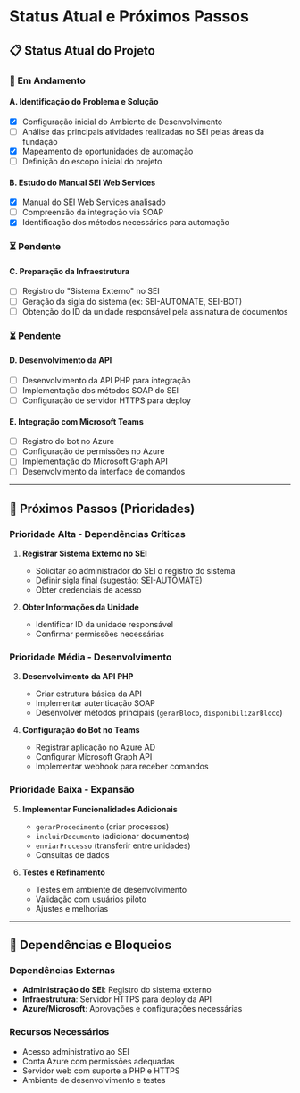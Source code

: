 # Status Atual e Próximos Passos

## 📋 Status Atual do Projeto

### 🔄 Em Andamento

#### A. Identificação do Problema e Solução
- [x] Configuração inicial do Ambiente de Desenvolvimento
- [ ] Análise das principais atividades realizadas no SEI pelas áreas da fundação
- [x] Mapeamento de oportunidades de automação
- [ ] Definição do escopo inicial do projeto

#### B. Estudo do Manual SEI Web Services
- [x] Manual do SEI Web Services analisado
- [ ] Compreensão da integração via SOAP
- [x] Identificação dos métodos necessários para automação

### ⏳ Pendente

#### C. Preparação da Infraestrutura
- [ ] Registro do "Sistema Externo" no SEI
- [ ] Geração da sigla do sistema (ex: SEI-AUTOMATE, SEI-BOT)
- [ ] Obtenção do ID da unidade responsável pela assinatura de documentos

### ⏳ Pendente

#### D. Desenvolvimento da API
- [ ] Desenvolvimento da API PHP para integração
- [ ] Implementação dos métodos SOAP do SEI
- [ ] Configuração de servidor HTTPS para deploy

#### E. Integração com Microsoft Teams
- [ ] Registro do bot no Azure
- [ ] Configuração de permissões no Azure
- [ ] Implementação do Microsoft Graph API
- [ ] Desenvolvimento da interface de comandos

---

## 🎯 Próximos Passos (Prioridades)

### **Prioridade Alta - Dependências Críticas**

1. **Registrar Sistema Externo no SEI**
   - Solicitar ao administrador do SEI o registro do sistema
   - Definir sigla final (sugestão: SEI-AUTOMATE)
   - Obter credenciais de acesso

2. **Obter Informações da Unidade**
   - Identificar ID da unidade responsável
   - Confirmar permissões necessárias

### **Prioridade Média - Desenvolvimento**

3. **Desenvolvimento da API PHP**
   - Criar estrutura básica da API
   - Implementar autenticação SOAP
   - Desenvolver métodos principais (`gerarBloco`, `disponibilizarBloco`)

4. **Configuração do Bot no Teams**
   - Registrar aplicação no Azure AD
   - Configurar Microsoft Graph API
   - Implementar webhook para receber comandos

### **Prioridade Baixa - Expansão**

5. **Implementar Funcionalidades Adicionais**
   - `gerarProcedimento` (criar processos)
   - `incluirDocumento` (adicionar documentos)
   - `enviarProcesso` (transferir entre unidades)
   - Consultas de dados

6. **Testes e Refinamento**
   - Testes em ambiente de desenvolvimento
   - Validação com usuários piloto
   - Ajustes e melhorias

---

## 🚧 Dependências e Bloqueios

### Dependências Externas
- **Administração do SEI**: Registro do sistema externo
- **Infraestrutura**: Servidor HTTPS para deploy da API
- **Azure/Microsoft**: Aprovações e configurações necessárias

### Recursos Necessários
- Acesso administrativo ao SEI
- Conta Azure com permissões adequadas
- Servidor web com suporte a PHP e HTTPS
- Ambiente de desenvolvimento e testes


